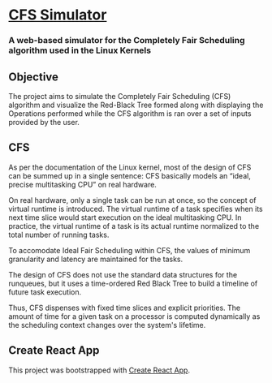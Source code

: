 # [CFS Simulator](cfs-sim.vercel.app/)
### A web-based simulator for the Completely Fair Scheduling algorithm used in the Linux Kernels

## Objective

The project aims to simulate the Completely Fair Scheduling (CFS) algorithm and visualize the Red-Black Tree formed along with displaying the Operations performed while the CFS algorithm is ran over a set of inputs provided by the user.

## CFS 

As per the documentation of the Linux kernel, most of the design of CFS can be summed up in a single sentence: CFS basically models an “ideal, precise multitasking CPU” on real hardware.

On real hardware, only a single task can be run at once, so the concept of virtual runtime is introduced. The virtual runtime of a task specifies when its next time slice would start execution on the ideal multitasking CPU. In practice, the virtual runtime of a task is its actual runtime normalized to the total number of running tasks.

To accomodate Ideal Fair Scheduling within CFS, the values of minimum granularity and latency are maintained for the tasks.

The design of CFS does not use the standard data structures for the runqueues, but it uses a time-ordered Red Black Tree to build a timeline of future task execution.

Thus, CFS dispenses with fixed time slices and explicit priorities. The amount of time for a given task on a processor is computed dynamically as the scheduling context changes over the system's lifetime. 


## Create React App

This project was bootstrapped with [Create React App](https://github.com/facebook/create-react-app).

